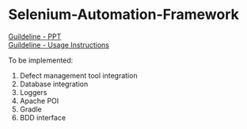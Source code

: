 # Selenium-Automation-Framework

<a href='https://qafictionblog.files.wordpress.com/2017/04/qa-fiction-selenium-java-framework.pptx'>Guildeline - PPT</a><br>
<a href='https://qafictionblog.files.wordpress.com/2017/04/qa-fiction-automation-framework-guidelines.docxx'>Guildeline - Usage Instructions</a>

To be implemented:

1. Defect management tool integration 
2. Database integration
3. Loggers
4. Apache POI
5. Gradle
6. BDD interface
